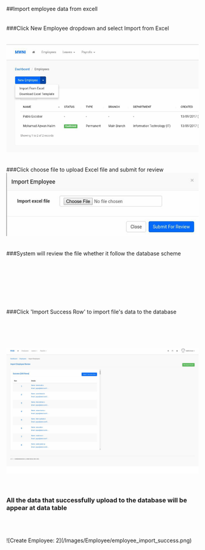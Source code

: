 ##Import employee data from excell
<br/>
<br/>
<br/>
###Click New Employee dropdown and select Import from Excel
<br/>
<br/>
<br/>
![Button Import](/Images/Employee/employee_import.png)
<br/>
<br/>
<br/>
###Click choose file to upload Excel file and submit for review
![Choose File](/Images/Employee/employee_choosefile.png)
<br/>
<br/>
<br/>
###System will review the file whether it follow the database scheme
<br/>
<br/>
<br/>
<br/>
<br/>
<br/>
<br/>
<br/>
<br/>
###Click 'Import Success Row' to import file's data to the database
<br/>
<br/>
<br/>
<br/>
<br/>
<br/>
![Create Employee: 2](/Images/Employee/employe_import_review.png)
<br/>
<br/>
<br/>
### All the data that successfully upload to the database will be appear at data table
<br/>
<br/>
<br/>
![Create Employee: 2](/Images/Employee/employee_import_success.png)
